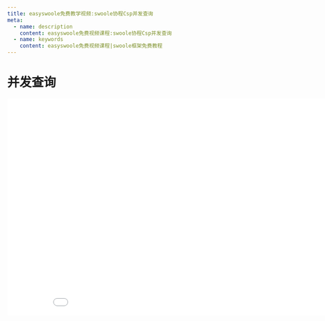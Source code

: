 ```yaml
---
title: easyswoole免费教学视频:swoole协程Csp并发查询
meta:
  - name: description
    content: easyswoole免费视频课程:swoole协程Csp并发查询
  - name: keywords
    content: easyswoole免费视频课程|swoole框架免费教程
---
```

# 并发查询
<div>
    <iframe id="videoFrame" src="//player.bilibili.com/player.html?bvid=BV1BP41187iK" scrolling="no" border="0" frameborder="no" framespacing="0" allowfullscreen="true" width="900px" height="500px"></iframe>
</div>

